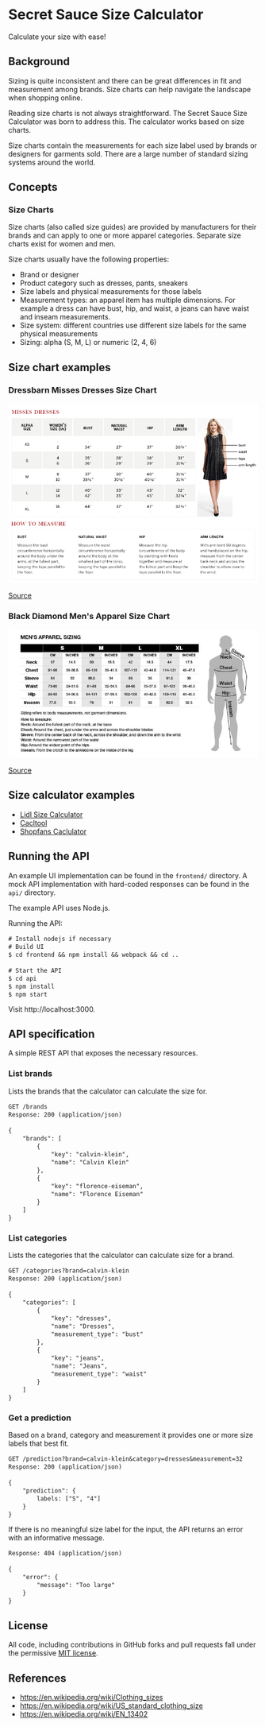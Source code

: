 # Secret Sauce Size Calculator

Calculate your size with ease!

## Background

Sizing is quite inconsistent and there can be great differences in fit and
measurement among brands. Size charts can help navigate the landscape when
shopping online.

Reading size charts is not always straightforward. The Secret Sauce Size
Calculator was born to address this. The calculator works based on size charts.

Size charts contain the measurements for each size label used by brands or
designers for garments sold. There are a large number of standard sizing systems
around the world.

## Concepts

### Size Charts

Size charts (also called size guides) are provided by manufacturers for their
brands and can apply to one or more apparel categories. Separate size charts
exist for women and men.

Size charts usually have the following properties:

* Brand or designer
* Product category such as dresses, pants, sneakers
* Size labels and physical measurements for those labels
* Measurement types: an apparel item has multiple dimensions. For example
  a dress can have bust, hip, and waist, a jeans can have waist and inseam
  measurements.
* Size system: different countries use different size labels for the same
  physical measurements
* Sizing: alpha (S, M, L) or numeric (2, 4, 6)

## Size chart examples

### Dressbarn Misses Dresses Size Chart

![Dressbarn Misses Dresses Size Chart](size-charts/dressbarn-misses-dresses.gif)

[Source](https://www.dressbarn.com/customer-service/size-charts)

### Black Diamond Men's Apparel Size Chart

![Black Diamond Men's Apparel Size Chart](size-charts/black-diamond-mens-apparel.jpg)

[Source](http://blackdiamondequipment.com/en/size-chart-apparel-mens-f13.html)

## Size calculator examples

* [Lidl Size Calculator](https://www.lidl.co.uk/en/Sizecalculator.htm?country=uk&lang=en)
* [Cacltool](http://www.calctool.org/CALC/other/home/dress_size)
* [Shopfans Caclulator](https://shopfans.com/clothes/size.html)

## Running the API

An example UI implementation can be found in the `frontend/` directory. A mock API
implementation with hard-coded responses can be found in the `api/` directory.

The example API uses Node.js.

Running the API:

    # Install nodejs if necessary
    # Build UI
    $ cd frontend && npm install && webpack && cd ..

    # Start the API
    $ cd api
    $ npm install
    $ npm start

Visit http://localhost:3000.

## API specification

A simple REST API that exposes the necessary resources.

### List brands

Lists the brands that the calculator can calculate the size for.

```
GET /brands
Response: 200 (application/json)

{
    "brands": [
        {
            "key": "calvin-klein",
            "name": "Calvin Klein"
        },
        {
            "key": "florence-eiseman",
            "name": "Florence Eiseman"
        }
    ]
}
```

### List categories

Lists the categories that the calculator can calculate size for a brand.
```
GET /categories?brand=calvin-klein
Response: 200 (application/json)

{
    "categories": [
        {
            "key": "dresses",
            "name": "Dresses",
            "measurement_type": "bust"
        },
        {
            "key": "jeans",
            "name": "Jeans",
            "measurement_type": "waist"
        }
    ]
}
```

### Get a prediction

Based on a brand, category and measurement it provides one or more size
labels that best fit.

```
GET /prediction?brand=calvin-klein&category=dresses&measurement=32
Response: 200 (application/json)

{
    "prediction": {
        labels: ["S", "4"]
    }
}
```

If there is no meaningful size label for the input, the API returns an error
with an informative message.

```
Response: 404 (application/json)

{
    "error": {
        "message": "Too large"
    }
}
```

## License

All code, including contributions in GitHub forks and pull requests fall under
the permissive [MIT license](LICENSE).

## References

* https://en.wikipedia.org/wiki/Clothing_sizes
* https://en.wikipedia.org/wiki/US_standard_clothing_size
* https://en.wikipedia.org/wiki/EN_13402
